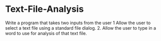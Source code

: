 # Text-File-Analysis
Write a program that takes two inputs from the user 1 Allow the user to select a text file using a standard file dialog. 2. Allow the user to type in a word to use for analysis of that text file.
